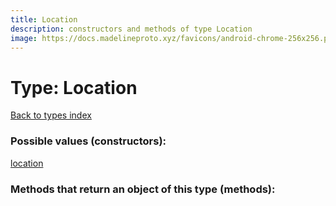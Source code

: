 ```yaml
---
title: Location
description: constructors and methods of type Location
image: https://docs.madelineproto.xyz/favicons/android-chrome-256x256.png
---
```

# Type: Location  
[Back to types index](index.md)



### Possible values (constructors):

[location](../constructors/location.md)  



### Methods that return an object of this type (methods):



